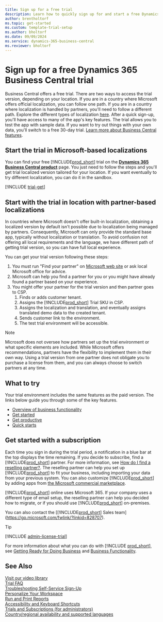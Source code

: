 ```yaml
---
title: Sign up for a free trial
description: Learn how to quickly sign up for and start a free Dynamics 365 Business Central trial. Explore the app with tours and videos, and find more learning resources.
author: brentholtorf
ms.topic: get-started
ms.custom: template-trial-setup
ms.author: bholtorf
ms.date: 09/09/2024
ms.service: dynamics-365-business-central
ms.reviewer: bholtorf
---
```


# Sign up for a free Dynamics 365 Business Central trial

Business Central offers a free trial. There are two ways to access the trial version, depending on your location. If you are in a country where Microsoft offers official localization, you can follow one path. If you are in a country where localization is handled by partners, you'll need to follow a different path. Explore the different types of localization [here](/dynamics365/business-central/dev-itpro/compliance/apptest-countries-and-translations.md). After a quick sign-up, you'll have access to many of the app's key features. The trial allows you to test the app with sample data. If you want to try out things with your own data, you'll switch to a free 30-day trial. [Learn more about Business Central features](across-business-functionality.md).  

## Start the trial in Microsoft-based localizations 

You can find your free [!INCLUDE[prod_short](includes/prod_short.md)] trial on the **[Dynamics 365 Business Central product](https://www.microsoft.com/en-us/dynamics-365/products/business-central)** page. You just need to follow the steps and you'll get trial localized version tailored for your location. If you want eventually to try different localization, you can do it in the sandbox. 

<!--## To sign up for the trial-->

[!INCLUDE [trial-get](includes/trial-get.md)]

## Start with the trial in location with partner-based localizations  

In countries where Microsoft doesn't offer built-in localization, obtaining a localized version by default isn't possible due to localization being managed by partners. Consequently, Microsoft can only provide the standard base app, typically without localization or translation. To avoid confusion not offering all local requirements and the language, we have different path of getting trial version, so you can have full local experience.  

You can get your trial version following these steps:

1. You must run "Find your partner" on [Microsoft web site](https://partner.microsoft.com/en-us/partnership/find-a-partner) or ask local Microsoft office for advice. 
2. Microsoft can help you find a partner for you or you might have already found a partner based on your experience. 
3. You might offer your partner for the trial version and then partner goes to CSP.  
   1. Finds or adds customer tenant.   
   2. Assigns the [!INCLUDE[prod_short](includes/prod_short.md)] Trial SKU in CSP. 
   3. Assigns the localization and translation, and eventually assigns translated demo data to the created tenant. 
   4. Sends customer link to the environment.   
   5. The test trial environment will be accessible. 

> [!NOTE]
> Microsoft does not oversee how partners set up the trial environment or what specific elements are included. While Microsoft offers recommendations, partners have the flexibility to implement them in their own way. Using a trial version from one partner does not obligate you to purchase a license from them, and you can always choose to switch partners at any time.  

## What to try

Your trial environment includes the same features as the paid version. The links below guide you through some of the key features.

- [Overview of business functionality](across-business-functionality.md)  
- [Get started](ui-get-ready-business.md#get-started)  
- [Get productive](ui-work-product.md)  
- [Quick starts](quick-start-business-central.md)  

## Get started with a subscription

Each time you sign in during the trial period, a notification in a blue bar at the top displays the time remaining. If you decide to subscribe, find a [!INCLUDE[prod_short](includes/prod_short.md)] partner. For more information, see [How do I find a reselling partner?](/dynamics365/business-central/across-faq#how-do-i-find-a-reselling-partner). The reselling partner can help you set up [!INCLUDE[prod_short](includes/prod_short.md)] to fit your business, including importing your data from your previous system. You can also customize [!INCLUDE[prod_short](includes/prod_short.md)] by adding apps from [the Microsoft commercial marketplace](https://go.microsoft.com/fwlink/?linkid=2081646).  

[!INCLUDE[prod_short](includes/prod_short.md)] online uses Microsoft 365. If your company uses a different type of email setup, the reselling partner can help you decided how to migrate, or if you should use [!INCLUDE[prod_short](includes/prod_short.md)] on-premises.  

You can also contact the [[!INCLUDE[prod_short](includes/prod_short.md)] Sales team](https://go.microsoft.com/fwlink/?linkid=828707).  

> [!TIP]
> [!INCLUDE [admin-license-trial](includes/admin-license-trial.md)]

For more information about what you can do with [!INCLUDE [prod_short](includes/prod_short.md)], see [Getting Ready for Doing Business](ui-get-ready-business.md) and [Business Functionality](across-business-functionality.md).  

## See Also

[Visit our video library](across-videos.md)    
[Trial FAQ](trial-faq.md)    
[Troubleshooting Self-Service Sign-Up](ui-troubleshoot-self-signup.md)    
[Personalize Your Workspace](ui-personalization-user.md)    
[Run and Print Reports](ui-work-report.md)    
[Accessibility and Keyboard Shortcuts](ui-accessibility.md)    
[Trials and Subscriptions (for administrators)](/dynamics365/business-central/dev-itpro/administration/trials-subscriptions)  
[Country/regional availability and supported languages](/dynamics365/business-central/dev-itpro/compliance/apptest-countries-and-translations)  
